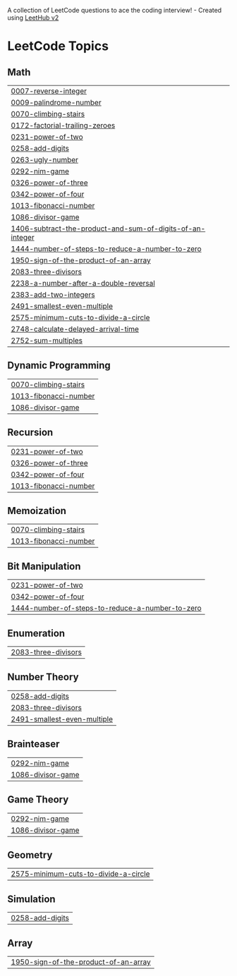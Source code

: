 A collection of LeetCode questions to ace the coding interview! - Created using [LeetHub v2](https://github.com/arunbhardwaj/LeetHub-2.0)
<!---LeetCode Topics Start-->
# LeetCode Topics
## Math
|  |
| ------- |
| [0007-reverse-integer](https://github.com/Da-ya7/LeetCode/tree/master/0007-reverse-integer) |
| [0009-palindrome-number](https://github.com/Da-ya7/LeetCode/tree/master/0009-palindrome-number) |
| [0070-climbing-stairs](https://github.com/Da-ya7/LeetCode/tree/master/0070-climbing-stairs) |
| [0172-factorial-trailing-zeroes](https://github.com/Da-ya7/LeetCode/tree/master/0172-factorial-trailing-zeroes) |
| [0231-power-of-two](https://github.com/Da-ya7/LeetCode/tree/master/0231-power-of-two) |
| [0258-add-digits](https://github.com/Da-ya7/LeetCode/tree/master/0258-add-digits) |
| [0263-ugly-number](https://github.com/Da-ya7/LeetCode/tree/master/0263-ugly-number) |
| [0292-nim-game](https://github.com/Da-ya7/LeetCode/tree/master/0292-nim-game) |
| [0326-power-of-three](https://github.com/Da-ya7/LeetCode/tree/master/0326-power-of-three) |
| [0342-power-of-four](https://github.com/Da-ya7/LeetCode/tree/master/0342-power-of-four) |
| [1013-fibonacci-number](https://github.com/Da-ya7/LeetCode/tree/master/1013-fibonacci-number) |
| [1086-divisor-game](https://github.com/Da-ya7/LeetCode/tree/master/1086-divisor-game) |
| [1406-subtract-the-product-and-sum-of-digits-of-an-integer](https://github.com/Da-ya7/LeetCode/tree/master/1406-subtract-the-product-and-sum-of-digits-of-an-integer) |
| [1444-number-of-steps-to-reduce-a-number-to-zero](https://github.com/Da-ya7/LeetCode/tree/master/1444-number-of-steps-to-reduce-a-number-to-zero) |
| [1950-sign-of-the-product-of-an-array](https://github.com/Da-ya7/LeetCode/tree/master/1950-sign-of-the-product-of-an-array) |
| [2083-three-divisors](https://github.com/Da-ya7/LeetCode/tree/master/2083-three-divisors) |
| [2238-a-number-after-a-double-reversal](https://github.com/Da-ya7/LeetCode/tree/master/2238-a-number-after-a-double-reversal) |
| [2383-add-two-integers](https://github.com/Da-ya7/LeetCode/tree/master/2383-add-two-integers) |
| [2491-smallest-even-multiple](https://github.com/Da-ya7/LeetCode/tree/master/2491-smallest-even-multiple) |
| [2575-minimum-cuts-to-divide-a-circle](https://github.com/Da-ya7/LeetCode/tree/master/2575-minimum-cuts-to-divide-a-circle) |
| [2748-calculate-delayed-arrival-time](https://github.com/Da-ya7/LeetCode/tree/master/2748-calculate-delayed-arrival-time) |
| [2752-sum-multiples](https://github.com/Da-ya7/LeetCode/tree/master/2752-sum-multiples) |
## Dynamic Programming
|  |
| ------- |
| [0070-climbing-stairs](https://github.com/Da-ya7/LeetCode/tree/master/0070-climbing-stairs) |
| [1013-fibonacci-number](https://github.com/Da-ya7/LeetCode/tree/master/1013-fibonacci-number) |
| [1086-divisor-game](https://github.com/Da-ya7/LeetCode/tree/master/1086-divisor-game) |
## Recursion
|  |
| ------- |
| [0231-power-of-two](https://github.com/Da-ya7/LeetCode/tree/master/0231-power-of-two) |
| [0326-power-of-three](https://github.com/Da-ya7/LeetCode/tree/master/0326-power-of-three) |
| [0342-power-of-four](https://github.com/Da-ya7/LeetCode/tree/master/0342-power-of-four) |
| [1013-fibonacci-number](https://github.com/Da-ya7/LeetCode/tree/master/1013-fibonacci-number) |
## Memoization
|  |
| ------- |
| [0070-climbing-stairs](https://github.com/Da-ya7/LeetCode/tree/master/0070-climbing-stairs) |
| [1013-fibonacci-number](https://github.com/Da-ya7/LeetCode/tree/master/1013-fibonacci-number) |
## Bit Manipulation
|  |
| ------- |
| [0231-power-of-two](https://github.com/Da-ya7/LeetCode/tree/master/0231-power-of-two) |
| [0342-power-of-four](https://github.com/Da-ya7/LeetCode/tree/master/0342-power-of-four) |
| [1444-number-of-steps-to-reduce-a-number-to-zero](https://github.com/Da-ya7/LeetCode/tree/master/1444-number-of-steps-to-reduce-a-number-to-zero) |
## Enumeration
|  |
| ------- |
| [2083-three-divisors](https://github.com/Da-ya7/LeetCode/tree/master/2083-three-divisors) |
## Number Theory
|  |
| ------- |
| [0258-add-digits](https://github.com/Da-ya7/LeetCode/tree/master/0258-add-digits) |
| [2083-three-divisors](https://github.com/Da-ya7/LeetCode/tree/master/2083-three-divisors) |
| [2491-smallest-even-multiple](https://github.com/Da-ya7/LeetCode/tree/master/2491-smallest-even-multiple) |
## Brainteaser
|  |
| ------- |
| [0292-nim-game](https://github.com/Da-ya7/LeetCode/tree/master/0292-nim-game) |
| [1086-divisor-game](https://github.com/Da-ya7/LeetCode/tree/master/1086-divisor-game) |
## Game Theory
|  |
| ------- |
| [0292-nim-game](https://github.com/Da-ya7/LeetCode/tree/master/0292-nim-game) |
| [1086-divisor-game](https://github.com/Da-ya7/LeetCode/tree/master/1086-divisor-game) |
## Geometry
|  |
| ------- |
| [2575-minimum-cuts-to-divide-a-circle](https://github.com/Da-ya7/LeetCode/tree/master/2575-minimum-cuts-to-divide-a-circle) |
## Simulation
|  |
| ------- |
| [0258-add-digits](https://github.com/Da-ya7/LeetCode/tree/master/0258-add-digits) |
## Array
|  |
| ------- |
| [1950-sign-of-the-product-of-an-array](https://github.com/Da-ya7/LeetCode/tree/master/1950-sign-of-the-product-of-an-array) |
<!---LeetCode Topics End-->